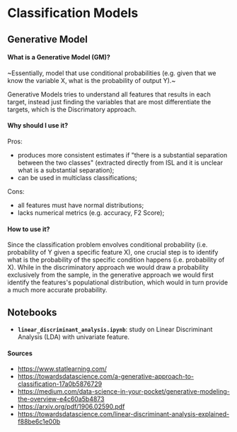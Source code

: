 # Classification Models

## Generative Model

#### What is a Generative Model (GM)?

~Essentially, model that use conditional probabilities (e.g. given that we know the variable X, what is the probability of output Y).~ 

Generative Models tries to understand all features that results in each target, instead just finding the variables that are most differentiate the targets, which is the Discrimatory approach.


#### Why should I use it?

Pros:
- produces more consistent estimates if "there is a substantial separation between the two classes" (extracted directly from ISL and it is unclear what is a substantial separation);
- can be used in multiclass classifications;

Cons:
- all features must have normal distributions;
- lacks numerical metrics (e.g. accuracy, F2 Score);


#### How to use it?

Since the classification problem envolves conditional probability (i.e. probability of Y given a specific feature X), one crucial step is to identify what is the probability of the specific condition happens (i.e. probability of X). While in the discriminatory approach we would draw a probability exclusively from the sample, in the generative approach we would first identify the features's populational distribution, which would in turn provide a much more accurate probability.


## Notebooks

- **`linear_discriminant_analysis.ipynb`**: study on Linear Discriminant Analysis (LDA) with univariate feature.



#### Sources
- https://www.statlearning.com/
- https://towardsdatascience.com/a-generative-approach-to-classification-17a0b5876729
- https://medium.com/data-science-in-your-pocket/generative-modeling-the-overview-e4c60a5b4873
- https://arxiv.org/pdf/1906.02590.pdf
- https://towardsdatascience.com/linear-discriminant-analysis-explained-f88be6c1e00b